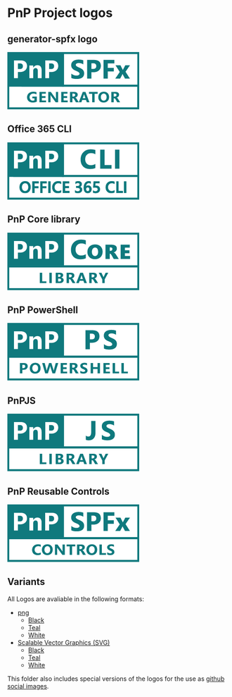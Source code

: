 # PnP Project logos

## generator-spfx logo
![generator-spfx](/pnp-logos/png/teal/300w/generator-spfx-teal-300.png)

## Office 365 CLI
![Office 365 CLI](/pnp-logos/png/teal/300w/office-365-cli-teal-300.png)

## PnP Core library
![PnP Core Library](/pnp-logos/png/teal/300w/pnp-core-library-teal-300.png)

## PnP PowerShell
![PnP Core Library](/pnp-logos/png/teal/300w/pnp-powershell-teal-300.png)

## PnPJS
![PnPJS](/pnp-logos/png/teal/300w/pnpjs-library-teal-300.png)

## PnP Reusable Controls
![PnPJS](/pnp-logos/png/teal/300w/spfx-controls-teal-300.png)

## Variants
All Logos are avaliable in the following formats:

* [png](/pnp-logos/png/)
  * [Black](/pnp-logos/png/black/)
  * [Teal](/pnp-logos/png/teal/)
  * [White](/pnp-logos/png/white/)
* [Scalable Vector Graphics (SVG)](/png-logos/svg/)
  * [Black](/png-logos/svg/black/)
  * [Teal](/png-logos/svg/teal/)
  * [White](/png-logos/svg/white/)

This folder also includes special versions of the logos for the use as [github social images](/pnp-logos/github-social/).